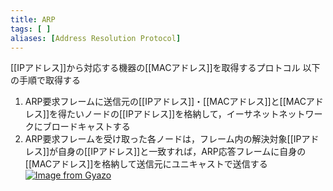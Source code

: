 ```yaml
---
title: ARP
tags: [ ]
aliases: [Address Resolution Protocol]
---
```

[[IPアドレス]]から対応する機器の[[MACアドレス]]を取得するプロトコル
以下の手順で取得する
1. ARP要求フレームに送信元の[[IPアドレス]]・[[MACアドレス]]と[[MACアドレス]]を得たいノードの[[IPアドレス]]を格納して，イーサネットネットワークにブロードキャストする
2. ARP要求フレームを受け取った各ノードは，フレーム内の解決対象[[IPアドレス]]が自身の[[IPアドレス]]と一致すれば，ARP応答フレームに自身の[[MACアドレス]]を格納して送信元にユニキャストで送信する
[![Image from Gyazo](https://i.gyazo.com/a9f18c7e1e4d4a551d55755c820a8417.png)](https://gyazo.com/a9f18c7e1e4d4a551d55755c820a8417)